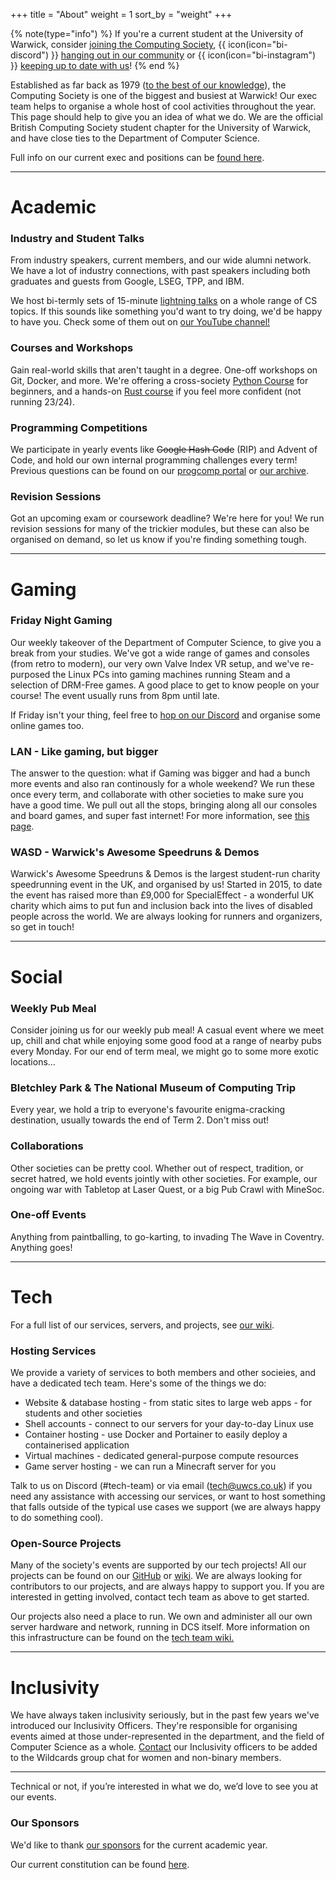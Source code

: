 +++
title = "About"
weight = 1
sort_by = "weight"
+++

{% note(type="info") %}
If you're a current student at the University of Warwick, consider [joining the Computing Society](https://www.warwicksu.com/societies-sports/societies/computing/), {{ icon(icon="bi-discord") }} [hanging out in our community](https://discord.uwcs.uk) or {{ icon(icon="bi-instagram") }} [keeping up to date with us](https://instagram.com/warwickcompsoc/)!
{% end %}

Established as far back as 1979 ([to the best of our knowledge](https://wdc.contentdm.oclc.org/digital/collection/prospect/id/7782)), the Computing Society is one of the biggest and busiest at Warwick! Our exec team helps to organise a whole host of cool activities throughout the year. This page should help to give you an idea of what we do. We are the official British Computing Society student chapter for the University of Warwick, and have close ties to the Department of Computer Science.

Full info on our current exec and positions can be [found here](@/about/exec/_index.md).

--------
# Academic

### Industry and Student Talks

From industry speakers, current members, and our wide alumni network. We have a lot of industry connections, with past speakers including both graduates and guests from Google, LSEG, TPP, and IBM.

We host bi-termly sets of 15-minute [lightning talks](https://www.youtube.com/playlist?list=PLM7py5yAB4FxS3FzpBD4BA29M6Ue5qyVe) on a whole range of CS topics. If this sounds like something you'd want to try doing, we'd be happy to have you. Check some of them out on [our YouTube channel!](https://www.youtube.com/@warwickcomputing/)

### Courses and Workshops

Gain real-world skills that aren't taught in a degree. One-off workshops on Git, Docker, and more. We're offering a cross-society [Python Course](go.uwcs.uk/python) for beginners, and a hands-on [Rust course](https://rs118.uwcs.co.uk/) if you feel more confident (not running 23/24).

### Programming Competitions

We participate in yearly events like ~~Google Hash Code~~ (RIP) and Advent of Code, and hold our own internal programming challenges every term! Previous questions can be found on our [progcomp portal](https://progcomp.uwcs.co.uk/) or [our archive](https://github.com/UWCS/progcomps).

### Revision Sessions

Got an upcoming exam or coursework deadline? We're here for you! We run revision sessions for many of the trickier modules, but these can also be organised on demand, so let us know if you're finding something tough.

--------
# Gaming

### Friday Night Gaming

Our weekly takeover of the Department of Computer Science, to give you a break from your studies. We've got a wide range of games and consoles (from retro to modern), our very own Valve Index VR setup, and we've re-purposed the Linux PCs into gaming machines running Steam and a selection of DRM-Free games. A good place to get to know people on your course! The event usually runs from 8pm until late.

If Friday isn't your thing, feel free to [hop on our Discord](https://discord.uwcs.uk) and organise some online games too.

### LAN - Like gaming, but bigger

The answer to the question: what if Gaming was bigger and had a bunch more events and also ran continously for a whole weekend? We run these once every term, and collaborate with other societies to make sure you have a good time. We pull out all the stops, bringing along all our consoles and board games, and super fast internet! For more information, see [this page](@/about/lan/_index.md).

### WASD - Warwick's Awesome Speedruns & Demos

Warwick's Awesome Speedruns & Demos is the largest student-run charity speedrunning event in the UK, and organised by us! Started in 2015, to date the event has raised more than £9,000 for SpecialEffect - a wonderful UK charity which aims to put fun and inclusion back into the lives of disabled people across the world. We are always looking for runners and organizers, so get in touch!

--------
# Social

### Weekly Pub Meal

Consider joining us for our weekly pub meal! A casual event where we meet up, chill and chat while enjoying some good food at a range of nearby pubs every Monday. For our end of term meal, we might go to some more exotic locations...

### Bletchley Park & The National Museum of Computing Trip

Every year, we hold a trip to everyone's favourite enigma-cracking destination, usually towards the end of Term 2. Don't miss out!

### Collaborations

Other societies can be pretty cool. Whether out of respect, tradition, or secret hatred, we hold events jointly with other societies. For example, our ongoing war with Tabletop at Laser Quest, or a big Pub Crawl with MineSoc.

### One-off Events

Anything from paintballing, to go-karting, to invading The Wave in Coventry. Anything goes!

--------
# Tech

For a full list of our services, servers, and projects, see [our wiki](https://techteam.uwcs.co.uk/).

### Hosting Services 

We provide a variety of services to both members and other socieies, and have a dedicated tech team. Here's some of the things we do:

- Website & database hosting - from static sites to large web apps - for students and other societies
- Shell accounts - connect to our servers for your day-to-day Linux use
- Container hosting - use Docker and Portainer to easily deploy a containerised application
- Virtual machines - dedicated general-purpose compute resources
- Game server hosting - we can run a Minecraft server for you

Talk to us on Discord (#tech-team) or via email ([tech@uwcs.co.uk](mailto:tech@uwcs.co.uk)) if you need any assistance with accessing our services, or want to host something that falls outside of the typical use cases we support (we are always happy to do something cool).

### Open-Source Projects

Many of the society's events are supported by our tech projects! All our projects can be found on our [GitHub](https://github.com/UWCS) or [wiki](https://techteam.uwcs.co.uk/). We are always looking for contributors to our projects, and are always happy to support you. If you are interested in getting involved, contact tech team as above to get started.

Our projects also need a place to run. We own and administer all our own server hardware and network, running in DCS itself. More information on this infrastructure can be found on the [tech team wiki.](https://techteam.uwcs.co.uk/)

--------
# Inclusivity

We have always taken inclusivity seriously, but in the past few years we've introduced our Inclusivity Officers. They're responsible for organising events aimed at those under-represented in the department, and the field of Computer Science as a whole. [Contact](@/exec/_index.md) our Inclusivity officers to be added to the Wildcards group chat for women and non-binary members.

--------
Technical or not, if you’re interested in what we do, we’d love to see you at our events.

### Our Sponsors
We'd like to thank [our sponsors](@/sponsors/_index.md) for the current academic year.

Our current constitution can be found [here](UWCS_Constitution_2223.pdf). 